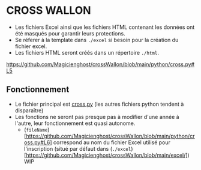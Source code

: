 # CROSS WALLON

- Les fichiers Excel ainsi que les fichiers HTML contenant les données ont été masqués pour garantir leurs protections.
- Se réferer à la template dans `./excel` si besoin pour la création du fichier excel.
- Les fichiers HTML seront créés dans un répertoire `./html`.

https://github.com/Magicienghost/crossWallon/blob/main/python/cross.py#L5

## Fonctionnement 
- Le fichier principal est [cross.py](https://github.com/Magicienghost/crossWallon/blob/main/python/cross.py) (les autres fichiers python tendent à disparaître)
- Les fonctions ne seront pas presque pas à modifier d'une année à l'autre, leur fonctionnement est quasi autonome. 
  - (`fileName`)[https://github.com/Magicienghost/crossWallon/blob/main/python/cross.py#L6] correspond au nom du fichier Excel utilisé pour l'inscription (situé par défaut dans (`./excel`)[https://github.com/Magicienghost/crossWallon/blob/main/excel/])
WIP